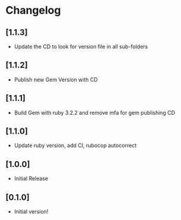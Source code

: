 # Changelog

## [1.1.3]

- Update the CD to look for version file in all sub-folders 

## [1.1.2]

- Publish new Gem Version with CD

## [1.1.1]

- Build Gem with ruby 3.2.2 and remove mfa for gem publishing CD

## [1.1.0]

- Update ruby version, add CI, rubocop autocorrect

## [1.0.0]

- Initial Release

## [0.1.0]

- Initial version!

